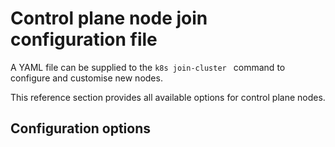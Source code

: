 # Control plane node join configuration file

A YAML file can be supplied to the `k8s join-cluster ` command to configure and
customise new nodes.

This reference section provides all available options for control plane nodes.

## Configuration options

```{include} /_parts/control_plane_join_config.md
```
